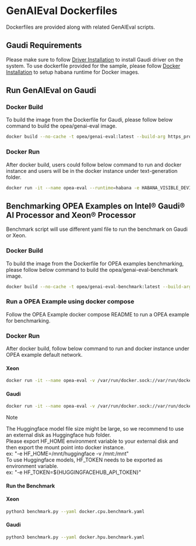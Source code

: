 # GenAIEval Dockerfiles

Dockerfiles are provided along with related GenAIEval scripts. 

## Gaudi Requirements
Please make sure to follow [Driver Installation](https://docs.habana.ai/en/latest/Installation_Guide/Driver_Installation.html) to install Gaudi driver on the system.
To use dockerfile provided for the sample, please follow [Docker Installation](https://docs.habana.ai/en/latest/Installation_Guide/Additional_Installation/Docker_Installation.html) to setup habana runtime for Docker images.

## Run GenAIEval on Gaudi 
### Docker Build
To build the image from the Dockerfile for Gaudi, please follow below command to build the opea/genai-eval image.
```bash
docker build --no-cache -t opea/genai-eval:latest --build-arg https_proxy=$https_proxy --build-arg http_proxy=$http_proxy --build-arg no_proxy=$no_proxy -f hpu.dockerfile .
```
### Docker Run
After docker build, users could follow below command to run and docker instance and users will be in the docker instance under text-generation folder.
```bash
docker run -it --name opea-eval --runtime=habana -e HABANA_VISIBLE_DEVICES=all -e OMPI_MCA_btl_vader_single_copy_mechanism=none   --cap-add=ALL --privileged=true -v /var/run/docker.sock://var/run/docker.sock --net=host --ipc=host opea/genai-eval:latest
```

## Benchmarking OPEA Examples on Intel&reg; Gaudi&reg; AI Processor and Xeon&reg; Processor
Benchmark script will use different yaml file to run the benchmark on Gaudi or Xeon. 
### Docker Build
To build the image from the Dockerfile for OPEA examples benchmarking, please follow below command to build the opea/genai-eval-benchmark image.
```bash
docker build --no-cache -t opea/genai-eval-benchmark:latest --build-arg https_proxy=$https_proxy --build-arg http_proxy=$http_proxy --build-arg no_proxy=$no_proxy -f benchmark.dockerfile .
```
### Run a OPEA Example using docker compose
Follow the OPEA Example docker compose README to run a OPEA example for benchmarking.  

### Docker Run
After docker build, follow below command to run and docker instance under OPEA example default network.
#### Xeon
```bash
docker run -it --name opea-eval -v /var/run/docker.sock://var/run/docker.sock --net=xeon_default --ipc=host opea/genai-eval-benchmark:latest
```
#### Gaudi
```bash
docker run -it --name opea-eval -v /var/run/docker.sock://var/run/docker.sock --net=gaudi_default --ipc=host opea/genai-eval-benchmark:latest
```
> [!NOTE]
> The Huggingface model file size might be large, so we recommend to use an external disk as Huggingface hub folder. \
> Please export HF_HOME environment variable to your external disk and then export the mount point into docker instance. \
> ex: "-e HF_HOME=/mnt/huggingface -v /mnt:/mnt"  
> To use Huggingface models, HF_TOKEN needs to be exported as environment variable. \
> ex: "-e HF_TOKEN=${HUGGINGFACEHUB_API_TOKEN}"

#### Run the Benchmark
#### Xeon
```bash
python3 benchmark.py --yaml docker.cpu.benchmark.yaml
```
#### Gaudi
```bash
python3 benchmark.py --yaml docker.hpu.benchmark.yaml
```
